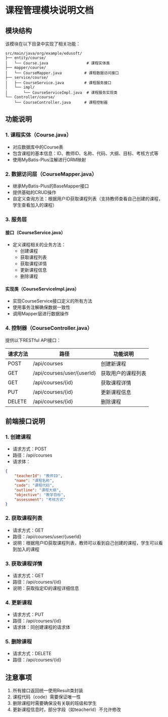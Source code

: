 # 课程管理模块说明文档

## 模块结构

该模块在以下目录中实现了相关功能：

```
src/main/java/org/example/edusoft/
├── entity/course/
│   └── Course.java                 # 课程实体类
├── mapper/course/
│   └── CourseMapper.java          # 课程数据访问接口
├── service/course/
│   ├── CourseService.java         # 课程服务接口
│   └── impl/
│       └── CourseServiceImpl.java  # 课程服务实现类
└── Controller/course/
    └── CourseController.java      # 课程控制器
```

## 功能说明

### 1. 课程实体（Course.java）
- 对应数据库中的Course表
- 包含课程的基本信息：ID、教师ID、名称、代码、大纲、目标、考核方式等
- 使用MyBatis-Plus注解进行ORM映射

### 2. 数据访问层（CourseMapper.java）
- 继承MyBatis-Plus的BaseMapper接口
- 提供基础的CRUD操作
- 自定义查询方法：根据用户ID获取课程列表（支持教师查看自己创建的课程，学生查看加入的课程）

### 3. 服务层
#### 接口（CourseService.java）
- 定义课程相关的业务方法：
  - 创建课程
  - 获取课程列表
  - 获取课程详情
  - 更新课程信息
  - 删除课程

#### 实现类（CourseServiceImpl.java）
- 实现CourseService接口定义的所有方法
- 使用事务注解确保数据一致性
- 调用Mapper层进行数据操作

### 4. 控制器（CourseController.java）
提供以下RESTful API接口：

| 请求方法 | 路径 | 功能说明 |
|---------|------|---------|
| POST | /api/courses | 创建新课程 |
| GET | /api/courses/user/{userId} | 获取用户的课程列表 |
| GET | /api/courses/{id} | 获取课程详情 |
| PUT | /api/courses/{id} | 更新课程信息 |
| DELETE | /api/courses/{id} | 删除课程 |

## 前端接口说明

### 1. 创建课程
- 请求方式：POST
- 路径：/api/courses
- 请求体：
```json
{
    "teacherId": "教师ID",
    "name": "课程名称",
    "code": "课程代码",
    "outline": "课程大纲",
    "objective": "教学目标",
    "assessment": "考核方式"
}
```

### 2. 获取课程列表
- 请求方式：GET
- 路径：/api/courses/user/{userId}
- 说明：根据用户ID获取课程列表，教师可以看到自己创建的课程，学生可以看到加入的课程

### 3. 获取课程详情
- 请求方式：GET
- 路径：/api/courses/{id}
- 说明：获取指定ID的课程详细信息

### 4. 更新课程
- 请求方式：PUT
- 路径：/api/courses/{id}
- 请求体：同创建课程的请求体

### 5. 删除课程
- 请求方式：DELETE
- 路径：/api/courses/{id}

## 注意事项

1. 所有接口返回统一使用Result类封装
2. 课程代码（code）需要保证唯一性
3. 删除课程时需要确保没有关联的班级和学生
4. 更新课程信息时，部分字段（如teacherId）不允许修改 